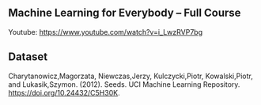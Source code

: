 ## Machine Learning for Everybody – Full Course
Youtube:  https://www.youtube.com/watch?v=i_LwzRVP7bg

## Dataset
Charytanowicz,Magorzata, Niewczas,Jerzy, Kulczycki,Piotr, Kowalski,Piotr, and Lukasik,Szymon. (2012). Seeds. UCI Machine Learning Repository. https://doi.org/10.24432/C5H30K.
